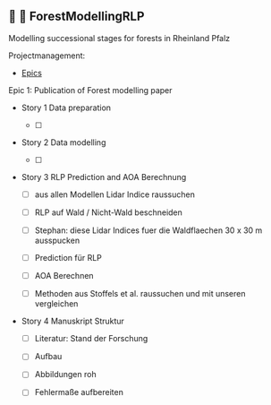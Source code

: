 ## :evergreen_tree: :deciduous_tree:	 ForestModellingRLP

Modelling successional stages for forests in Rheinland Pfalz

Projectmanagement:
* [Epics](https://github.com/envima/ForestModellingRLP/blob/master/projmngmt/Epics.md)

Epic 1: Publication of Forest modelling paper

* Story 1 Data preparation

    - [ ] 

* Story 2 Data modelling

    - [ ]

* Story 3 RLP Prediction and AOA Berechnung

    - [ ] aus allen Modellen Lidar Indice raussuchen

    - [ ] RLP auf Wald / Nicht-Wald beschneiden

    - [ ] Stephan: diese Lidar Indices fuer die Waldflaechen 30 x 30 m ausspucken

    - [ ] Prediction für RLP 

    - [ ] AOA Berechnen

    - [ ] Methoden aus Stoffels et al. raussuchen und mit unseren vergleichen

* Story 4 Manuskript Struktur

    - [ ] Literatur: Stand der Forschung

    - [ ] Aufbau

    - [ ] Abbildungen roh 

    - [ ] Fehlermaße aufbereiten



